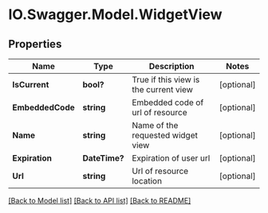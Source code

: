# IO.Swagger.Model.WidgetView
## Properties

Name | Type | Description | Notes
------------ | ------------- | ------------- | -------------
**IsCurrent** | **bool?** | True if this view is the current view | [optional] 
**EmbeddedCode** | **string** | Embedded code of url of resource  | [optional] 
**Name** | **string** | Name of the requested widget view | [optional] 
**Expiration** | **DateTime?** | Expiration of user url  | [optional] 
**Url** | **string** | Url of resource location | [optional] 

[[Back to Model list]](../README.md#documentation-for-models) [[Back to API list]](../README.md#documentation-for-api-endpoints) [[Back to README]](../README.md)

